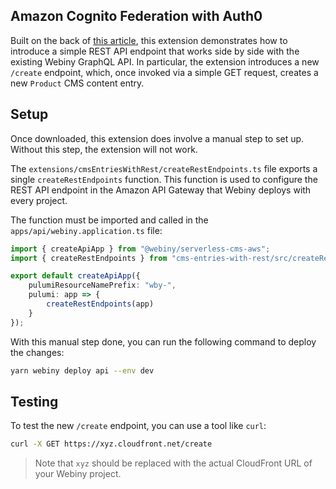 ## Amazon Cognito Federation with Auth0

Built on the back of [this article](https://www.webiny.com/docs/core-development-concepts/extending-and-customizing/add-custom-route-to-existing-lambda), this extension demonstrates how to introduce a simple REST API endpoint that works side by side with the existing Webiny GraphQL API. In particular, the extension introduces a new `/create` endpoint, which, once invoked via a simple GET request, creates a new `Product` CMS content entry.

## Setup

Once downloaded, this extension does involve a manual step to set up. Without this step, the extension will not work.

The `extensions/cmsEntriesWithRest/createRestEndpoints.ts` file exports a single `createRestEndpoints` function. This function is used to configure the REST API endpoint in the Amazon API Gateway that Webiny deploys with every project.

The function must be imported and called in the `apps/api/webiny.application.ts` file:

```ts
import { createApiApp } from "@webiny/serverless-cms-aws";
import { createRestEndpoints } from "cms-entries-with-rest/src/createRestEndpoints";

export default createApiApp({
    pulumiResourceNamePrefix: "wby-",
    pulumi: app => {
        createRestEndpoints(app)
    }
});
```

With this manual step done, you can run the following command to deploy the changes:

```bash
yarn webiny deploy api --env dev
```

## Testing

To test the new `/create` endpoint, you can use a tool like `curl`:

```bash
curl -X GET https://xyz.cloudfront.net/create
```

> Note that `xyz` should be replaced with the actual CloudFront URL of your Webiny project.
